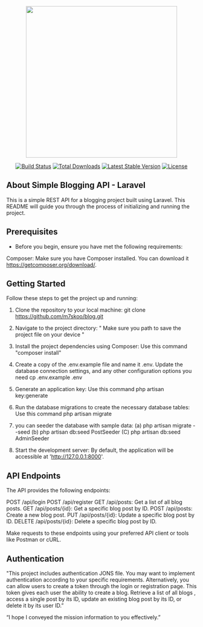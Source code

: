 <p align="center"><a href="https://laravel.com" target="_blank"><img src="https://raw.githubusercontent.com/laravel/art/master/logo-lockup/5%20SVG/2%20CMYK/1%20Full%20Color/laravel-logolockup-cmyk-red.svg" width="400"></a></p>

<p align="center">
<a href="https://travis-ci.org/laravel/framework"><img src="https://travis-ci.org/laravel/framework.svg" alt="Build Status"></a>
<a href="https://packagist.org/packages/laravel/framework"><img src="https://img.shields.io/packagist/dt/laravel/framework" alt="Total Downloads"></a>
<a href="https://packagist.org/packages/laravel/framework"><img src="https://img.shields.io/packagist/v/laravel/framework" alt="Latest Stable Version"></a>
<a href="https://packagist.org/packages/laravel/framework"><img src="https://img.shields.io/packagist/l/laravel/framework" alt="License"></a>
</p>

## About Simple Blogging API - Laravel

This is a simple REST API for a blogging project built using Laravel. This README will guide you through the process of initializing and running the project.

## Prerequisites
- Before you begin, ensure you have met the following requirements:

Composer: Make sure you have Composer installed. You can download it https://getcomposer.org/download/.

## Getting Started
Follow these steps to get the project up and running:

1. Clone the repository to your local machine:
   git clone https://github.com/m7skoo/blog.git

2. Navigate to the project directory:
 " Make sure you path to save the project file on your device " 

3. Install the project dependencies using Composer:
   Use this command  "composer install"

4. Create a copy of the .env.example file and name it .env. Update the database connection settings, and any other configuration options you need
   cp .env.example .env

5. Generate an application key:
   Use this command  php artisan key:generate

6. Run the database migrations to create the necessary database tables:
  Use this command  php artisan migrate

7.  you can seeder the database with sample data:
    (a) php artisan migrate --seed
    (b) php artisan db:seed PostSeeder
    (C) php artisan db:seed AdminSeeder

8. Start the development server: By default, the application will be accessible at 'http://127.0.0.1:8000'.


## API Endpoints
The API provides the following endpoints:


POST /api/login
POST /api/register
GET /api/posts: Get a list of all blog posts.
GET /api/posts/{id}: Get a specific blog post by ID.
POST /api/posts: Create a new blog post.
PUT /api/posts/{id}: Update a specific blog post by ID.
DELETE /api/posts/{id}: Delete a specific blog post by ID.

Make requests to these endpoints using your preferred API client or tools like Postman or cURL.

## Authentication
  "This project includes authentication JONS file. You may want to implement authentication according to your specific requirements. Alternatively, you can allow users to create a token through the login or registration page. This token gives each user the ability to create a blog. Retrieve a list of all blogs , access a single post by its ID, update an existing blog post by its ID, or delete it by its user ID.”

 
 
 “I hope I conveyed the mission information to you effectively.”


